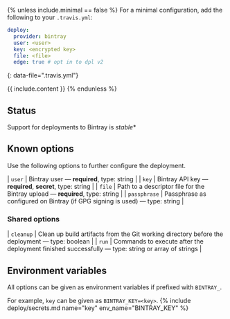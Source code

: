 {% unless include.minimal == false %}
For a minimal configuration, add the following to your `.travis.yml`:

```yaml
deploy:
  provider: bintray
  user: <user>
  key: <encrypted key>
  file: <file>
  edge: true # opt in to dpl v2
```
{: data-file=".travis.yml"}



{{ include.content }}
{% endunless %}

## Status

Support for deployments to Bintray is *stable**
## Known options

Use the following options to further configure the deployment.

| `user` | Bintray user &mdash; **required**, type: string |
| `key` | Bintray API key &mdash; **required**, **secret**, type: string |
| `file` | Path to a descriptor file for the Bintray upload &mdash; **required**, type: string |
| `passphrase` | Passphrase as configured on Bintray (if GPG signing is used) &mdash; type: string |

### Shared options

| `cleanup` | Clean up build artifacts from the Git working directory before the deployment &mdash; type: boolean |
| `run` | Commands to execute after the deployment finished successfully &mdash; type: string or array of strings |

## Environment variables

All options can be given as environment variables if prefixed with `BINTRAY_`.

For example, `key` can be given as `BINTRAY_KEY=<key>`.
{% include deploy/secrets.md name="key" env_name="BINTRAY_KEY" %}